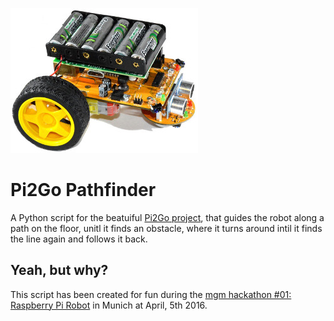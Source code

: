 ![Robot](/robot.jpg)

# Pi2Go Pathfinder
A Python script for the beatuiful [Pi2Go project](http://4tronix.co.uk/store/index.php?rt=product/product&product_id=400), that guides the robot along a path on the floor, unitl it finds an obstacle, where it turns around intil it finds the line again and follows it back.

## Yeah, but why?
This script has been created for fun during the [mgm hackathon #01: Raspberry Pi Robot](http://www.meetup.com/de-DE/mgm-hackathon/events/228590829/) in Munich at April, 5th 2016.

